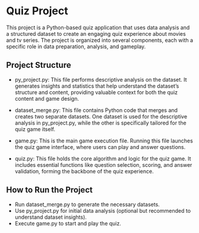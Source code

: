 # Quiz Project
This project is a Python-based quiz application that uses data analysis and a structured dataset to create an engaging quiz experience about movies and tv series. The project is organized into several components, each with a specific role in data preparation, analysis, and gameplay.

## Project Structure
- py_project.py: This file performs descriptive analysis on the dataset. It generates insights and statistics that help understand the dataset’s structure and content, providing valuable context for both the quiz content and game design.

- dataset_merge.py: This file contains Python code that merges and creates two separate datasets. One dataset is used for the descriptive analysis in py_project.py, while the other is specifically tailored for the quiz game itself.

- game.py: This is the main game execution file. Running this file launches the quiz game interface, where users can play and answer questions.

- quiz.py: This file holds the core algorithm and logic for the quiz game. It includes essential functions like question selection, scoring, and answer validation, forming the backbone of the quiz experience.

## How to Run the Project
- Run dataset_merge.py to generate the necessary datasets.
- Use py_project.py for initial data analysis (optional but recommended to understand dataset insights).
- Execute game.py to start and play the quiz.
